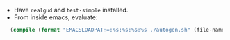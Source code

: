 * Have `realgud` and `test-simple` installed.
* From inside emacs, evaluate:
```lisp
  (compile (format "EMACSLOADPATH=:%s:%s:%s:%s ./autogen.sh" (file-name-directory (locate-library "test-simple.elc")) (file-name-directory (locate-library "realgud.elc")) (file-name-directory (locate-library "load-relative.elc")) (file-name-directory (locate-library "loc-changes.elc"))))
```
